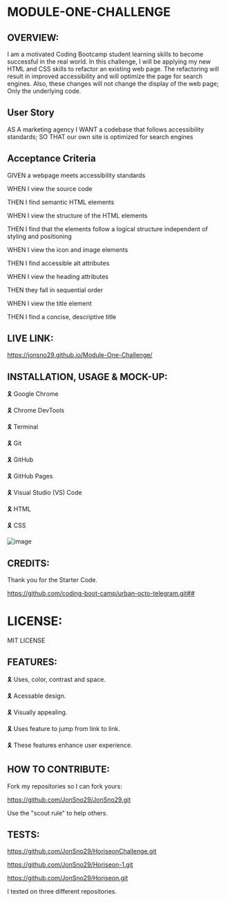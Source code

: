  # MODULE-ONE-CHALLENGE


## OVERVIEW:

I am a motivated Coding Bootcamp student learning skills to become successful in the real world. In this challenge, I will be applying my new HTML and CSS skills to refactor an existing web page. The refactoring will result in improved accessibility and will optimize the page for search engines. Also, these changes will not change the display of the web page; Only the underlying code.

## User Story

AS A marketing agency
I WANT a codebase that follows accessibility standards;
SO THAT our own site is optimized for search engines

## Acceptance Criteria

GIVEN a webpage meets accessibility standards

WHEN I view the source code

THEN I find semantic HTML elements

WHEN I view the structure of the HTML elements

THEN I find that the elements follow a logical structure independent of styling and positioning

WHEN I view the icon and image elements

THEN I find accessible alt attributes

WHEN I view the heading attributes

THEN they fall in sequential order

WHEN I view the title element

THEN I find a concise, descriptive title

## LIVE LINK:

https://jonsno29.github.io/Module-One-Challenge/

## INSTALLATION, USAGE & MOCK-UP:

🎗 Google Chrome

🎗 Chrome DevTools

🎗 Terminal

🎗 Git

🎗 GitHub

🎗 GitHub Pages

🎗 Visual Studio (VS) Code 

🎗 HTML

🎗 CSS
 
 ![image](https://user-images.githubusercontent.com/109987633/187762065-46b2b8bf-89dd-4db7-937f-2f71e809b1db.png)

## CREDITS:

Thank you for the Starter Code.

https://github.com/coding-boot-camp/urban-octo-telegram.git## 

# LICENSE:

MIT LICENSE

## FEATURES:

🎗 Uses, color, contrast and space.

🎗 Acessable design.

🎗 Visually appealing.

🎗 Uses feature to jump from link to link.

🎗 These features enhance user experience.

## HOW TO CONTRIBUTE:

Fork my repositories so I can fork yours:

https://github.com/JonSno29/JonSno29.git

Use the "scout rule" to help others.

## TESTS:

 https://github.com/JonSno29/HoriseonChallenge.git
 
 https://github.com/JonSno29/Horiseon-1.git
 
 https://github.com/JonSno29/Horiseon.git
 
 I tested on three different repositories.
